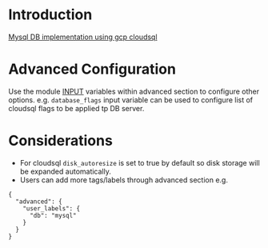 # Introduction

[Mysql DB implementation using gcp cloudsql](https://cloud.google.com/sql/)

# Advanced Configuration

Use the module [INPUT](https://github.com/terraform-google-modules/terraform-google-sql-db/tree/v13.0.1/modules/mysql) variables within advanced section to configure other options. e.g. `database_flags` input variable can be used to configure list of cloudsql flags to be applied tp DB server.

# Considerations

- For cloudsql `disk_autoresize` is set to true by default so disk storage will be expanded automatically.
- Users can add more tags/labels through advanced section e.g.
```
{
  "advanced": {
    "user_labels": {
      "db": "mysql"
    }
  }
}
```